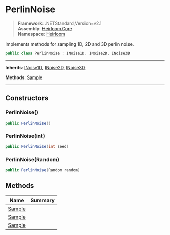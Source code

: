 # PerlinNoise

> **Framework**: .NETStandard,Version=v2.1  
> **Assembly**: [Heirloom.Core][0]  
> **Namespace**: [Heirloom][0]  

Implements methods for sampling 1D, 2D and 3D perlin noise.

```cs
public class PerlinNoise : INoise1D, INoise2D, INoise3D
```

--------------------------------------------------------------------------------

**Inherits**: [INoise1D][1], [INoise2D][2], [INoise3D][3]

**Methods**: [Sample][4]

--------------------------------------------------------------------------------

## Constructors

### PerlinNoise()

```cs
public PerlinNoise()
```

### PerlinNoise(int)

```cs
public PerlinNoise(int seed)
```

### PerlinNoise(Random)

```cs
public PerlinNoise(Random random)
```

## Methods

| Name        | Summary |
|-------------|---------|
| [Sample][4] |         |
| [Sample][4] |         |
| [Sample][4] |         |

[0]: ..\Heirloom.Core.md
[1]: Heirloom.INoise1D.md
[2]: Heirloom.INoise2D.md
[3]: Heirloom.INoise3D.md
[4]: Heirloom.PerlinNoise.Sample.md

